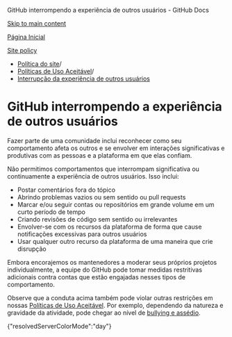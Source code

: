 GitHub interrompendo a experiência de outros usuários - GitHub Docs

[Skip to main content](#main-content)

[Página Inicial](/pt)

[Site policy](/pt/site-policy)

* [Política do site](/pt/site-policy)/
* [Políticas de Uso Aceitável](/pt/site-policy/acceptable-use-policies)/
* [Interrupção da experiência de outros usuários](/pt/site-policy/acceptable-use-policies/github-disrupting-the-experience-of-other-users)

GitHub interrompendo a experiência de outros usuários
==========

Fazer parte de uma comunidade inclui reconhecer como seu comportamento afeta os outros e se envolver em interações significativas e produtivas com as pessoas e a plataforma em que elas confiam.

Não permitimos comportamentos que interrompam significativa ou continuamente a experiência de outros usuários. Isso inclui:

* Postar comentários fora do tópico
* Abrindo problemas vazios ou sem sentido ou pull requests
* Marcar e/ou seguir contas ou repositórios em grande volume em um curto período de tempo
* Criando revisões de código sem sentido ou irrelevantes
* Envolver-se com os recursos da plataforma de forma que cause notificações excessivas para outros usuários
* Usar qualquer outro recurso da plataforma de uma maneira que crie disrupção

Embora encorajemos os mantenedores a moderar seus próprios projetos individualmente, a equipe do GitHub pode tomar medidas restritivas adicionais contra contas que estão engajadas nesses tipos de comportamento.

Observe que a conduta acima também pode violar outras restrições em nossas [Políticas de Uso Aceitável](/pt/site-policy/acceptable-use-policies/github-acceptable-use-policies). Por exemplo, dependendo da natureza e gravidade da atividade, pode chegar ao nível de [bullying e assédio](/pt/site-policy/acceptable-use-policies/github-bullying-and-harassment).

{"resolvedServerColorMode":"day"}
